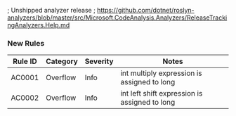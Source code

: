 ﻿; Unshipped analyzer release
; https://github.com/dotnet/roslyn-analyzers/blob/master/src/Microsoft.CodeAnalysis.Analyzers/ReleaseTrackingAnalyzers.Help.md

### New Rules
Rule ID | Category | Severity | Notes
--------|----------|----------|-------
AC0001 | Overflow | Info | int multiply expression is assigned to long
AC0002 | Overflow | Info | int left shift expression is assigned to long